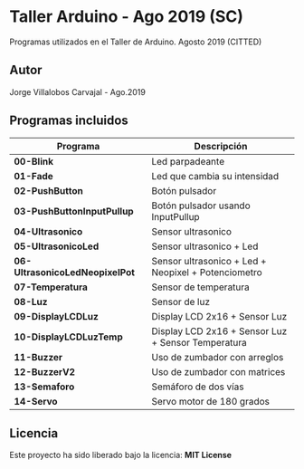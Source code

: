 # Taller Arduino - Ago 2019 (SC)
Programas utilizados en el Taller de Arduino. Agosto 2019 (CITTED)

## Autor
Jorge Villalobos Carvajal - Ago.2019

## Programas incluidos

Programa | Descripción
------ | -----------
**00-Blink** | Led parpadeante
**01-Fade** | Led que cambia su intensidad
**02-PushButton** | Botón pulsador
**03-PushButtonInputPullup** | Botón pulsador usando InputPullup
**04-Ultrasonico** | Sensor ultrasonico
**05-UltrasonicoLed** | Sensor ultrasonico + Led
**06-UltrasonicoLedNeopixelPot** | Sensor ultrasonico + Led + Neopixel + Potenciometro
**07-Temperatura** |  Sensor de temperatura
**08-Luz** | Sensor de luz
**09-DisplayLCDLuz** | Display LCD 2x16 + Sensor Luz
**10-DisplayLCDLuzTemp** | Display LCD 2x16 + Sensor Luz + Sensor Temperatura
**11-Buzzer** |  Uso de zumbador con arreglos
**12-BuzzerV2** |  Uso de zumbador con matrices
**13-Semaforo** | Semáforo de dos vías
**14-Servo** | Servo motor de 180 grados
## Licencia
Este proyecto ha sido liberado bajo la licencia: **MIT License**